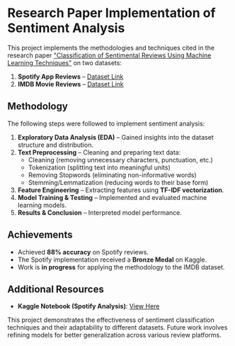 # Research Paper Implementation of Sentiment Analysis

This project implements the methodologies and techniques cited in the research paper ["Classification of Sentimental Reviews Using Machine Learning Techniques"](https://www.sciencedirect.com/science/article/pii/S1877050915020529) on two datasets:
1. **Spotify App Reviews** – [Dataset Link](https://www.kaggle.com/datasets/alexandrakim2201/spotify-dataset/data)
2. **IMDB Movie Reviews** – [Dataset Link](https://ai.stanford.edu/~amaas/data/sentiment/)

## Methodology
The following steps were followed to implement sentiment analysis:

1. **Exploratory Data Analysis (EDA)** – Gained insights into the dataset structure and distribution.
2. **Text Preprocessing** – Cleaning and preparing text data:
   - Cleaning (removing unnecessary characters, punctuation, etc.)
   - Tokenization (splitting text into meaningful units)
   - Removing Stopwords (eliminating non-informative words)
   - Stemming/Lemmatization (reducing words to their base form)
3. **Feature Engineering** – Extracting features using **TF-IDF vectorization**.
4. **Model Training & Testing** – Implemented and evaluated machine learning models.
5. **Results & Conclusion** – Interpreted model performance.

## Achievements
- Achieved **88% accuracy** on Spotify reviews.
- The Spotify implementation received a **Bronze Medal** on Kaggle.
- Work is **in progress** for applying the methodology to the IMDB dataset.

## Additional Resources
- **Kaggle Notebook (Spotify Analysis)**: [View Here](https://www.kaggle.com/code/pragyatripathiii23/sentiment-analysis-for-complete-beginners/notebook)

This project demonstrates the effectiveness of sentiment classification techniques and their adaptability to different datasets. Future work involves refining models for better generalization across various review platforms.



